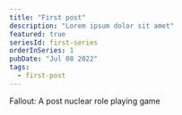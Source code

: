 ```yaml
---
title: "First post"
description: "Lorem ipsum dolor sit amet"
featured: true
seriesId: first-series
orderInSeries: 1
pubDate: "Jul 08 2022"
tags:
  - first-post
---
```


Fallout: A post nuclear role playing game
